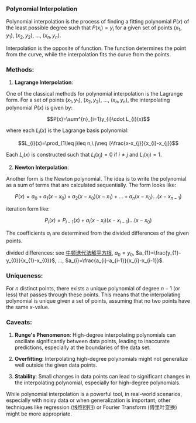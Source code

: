 ### Polynomial Interpolation

Polynomial interpolation is the process of finding a fitting polynomial $P(x)$ of the least possible degree such that $P(x_{i})=y_{i}$ for a given set of points $(x_{1},y_{1}),\ (x_{2},y_{2}),\ \dots,\ (x_{n}, y_{n})$. 

Interpolation is the opposite of function. The function determines the point from the curve, while the interpolation fits the curve from the points.

### Methods:

1. **Lagrange Interpolation**:
    
One of the classical methods for polynomial interpolation is the Lagrange form. For a set of points $(x_{1},y_{1}),\ (x_{2},y_{2}),\ \dots,\ (x_{n}, y_{n})$, the interpolating polynomial $P(x)$ is given by:

$$P(x)=\sum^{n}_{i=1}y_{i}\cdot L_{i}(x)$$
    
where each $L_{i}(x)$ is the Lagrange basis polynomial:

$$L_{i}(x)=\prod_{1\leq j\leq n,\ j\neq i}\frac{x-x_{j}}{x_{i}-x_{j}}$$
    
Each $L_{i}(x)$ is constructed such that $L_{i}(x_{j})=0$ if $i\neq j$ and $L_{i}(x_{i})=1$.
    
2. **Newton Interpolation**:
    
Another form is the Newton polynomial. The idea is to write the polynomial as a sum of terms that are calculated sequentially. The form looks like:

$$P(x)=a_{0}+a_{1}(x-x_{0})+a_{2}(x-x_{0})(x-x_{1})+\dots+a_{n}(x-x_{0})\dots (x-x_{n-1})$$

iteration form like:

$$P_{i}(x)=P_{i-1}(x)+a_{i}(x-x_{i})(x-x_{i-1})\dots(x-x_{0})$$
    
The coefficients $a_{i}$​ are determined from the divided differences of the given points.
    
divided differences: see [牛顿迭代法解平方根](牛顿迭代法解平方根.md), $a_{0} = y_{0}$, $a_{1}=\frac{y_{1}-y_{0}}{x_{1}-x_{0}}$, $\dots$, $a_{i}=\frac{a_{i}-a_{i-1}}{x_{i}-x_{i-1}}$.

### Uniqueness:

For $n$ distinct points, there exists a unique polynomial of degree $n-1$ (or less) that passes through these points. This means that the interpolating polynomial is unique given a set of points, assuming that no two points have the same $x$-value.

### Caveats:

1. **Runge's Phenomenon**: High-degree interpolating polynomials can oscillate significantly between data points, leading to inaccurate predictions, especially at the boundaries of the data set.
   
2. **Overfitting**: Interpolating high-degree polynomials might not generalize well outside the given data points.

3. **Stability**: Small changes in data points can lead to significant changes in the interpolating polynomial, especially for high-degree polynomials.

While polynomial interpolation is a powerful tool, in real-world scenarios, especially with noisy data or when generalization is important, other techniques like regression (线性回归) or Fourier Transform (傅里叶变换) might be more appropriate.

